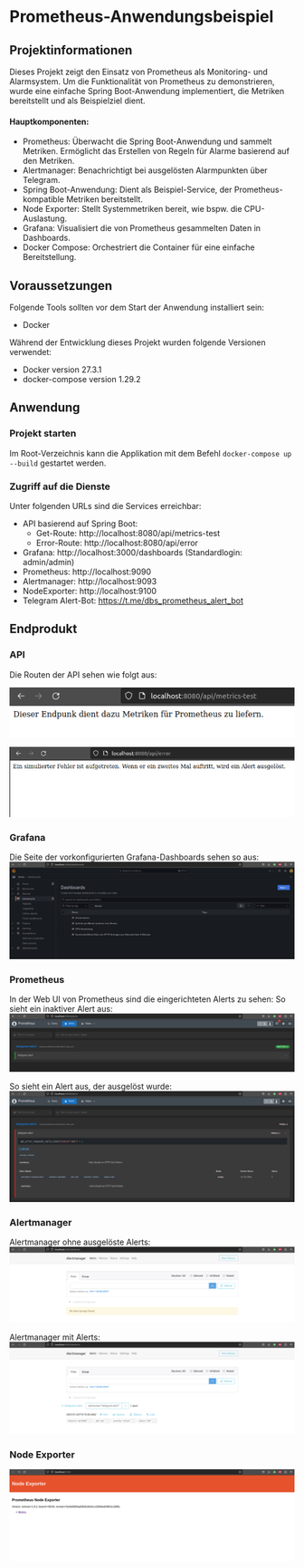 # Prometheus-Anwendungsbeispiel

## Projektinformationen
Dieses Projekt zeigt den Einsatz von Prometheus als Monitoring- und Alarmsystem. Um die Funktionalität von Prometheus zu demonstrieren, wurde eine einfache Spring Boot-Anwendung implementiert, die Metriken bereitstellt und als Beispielziel dient.

#### Hauptkomponenten:

- Prometheus:
        Überwacht die Spring Boot-Anwendung und sammelt Metriken.
        Ermöglicht das Erstellen von Regeln für Alarme basierend auf den Metriken.
- Alertmanager:
        Benachrichtigt bei ausgelösten Alarmpunkten über Telegram.
- Spring Boot-Anwendung:
        Dient als Beispiel-Service, der Prometheus-kompatible Metriken bereitstellt.
- Node Exporter:
        Stellt Systemmetriken bereit, wie bspw. die CPU-Auslastung.
- Grafana:
        Visualisiert die von Prometheus gesammelten Daten in Dashboards.
- Docker Compose:
        Orchestriert die Container für eine einfache Bereitstellung.

## Voraussetzungen
Folgende Tools sollten vor dem Start der Anwendung installiert sein:

- Docker

Während der Entwicklung dieses Projekt wurden folgende Versionen verwendet:
- Docker version 27.3.1
- docker-compose version 1.29.2

## Anwendung

### Projekt starten
Im Root-Verzeichnis kann die Applikation mit dem Befehl `docker-compose up --build` gestartet werden. 

### Zugriff auf die Dienste
Unter folgenden URLs sind die Services erreichbar:

  -  API basierend auf Spring Boot: 
        - Get-Route: http://localhost:8080/api/metrics-test
        - Error-Route: http://localhost:8080/api/error
  -  Grafana: http://localhost:3000/dashboards (Standardlogin: admin/admin)
  -  Prometheus: http://localhost:9090
  -  Alertmanager: http://localhost:9093
  -  NodeExporter: http://localhost:9100
  - Telegram Alert-Bot: https://t.me/dbs_prometheus_alert_bot


## Endprodukt
### API
Die Routen der API sehen wie folgt aus:

![metrics-test Endpunkt](images/api-metrics-test.png)

![Error Endpunkt](images/api-error.png)

### Grafana
Die Seite der vorkonfigurierten Grafana-Dashboards sehen so aus:
![Grafana Dashboards](images/grafana-dashboards.png)

### Prometheus
In der Web UI von Prometheus sind die eingerichteten Alerts zu sehen:
So sieht ein inaktiver Alert aus:
![Prometheus inactive](images/prometheus-alert-inactive.png)

So sieht ein Alert aus, der ausgelöst wurde:
![Prometheus friing](images/prometheus-firing.png)

### Alertmanager
Alertmanager ohne ausgelöste Alerts:
![Alertmanager ohne Alertsg](images/alertmanager-no-alerts.png)

Alertmanager mit Alerts:
![Alertmanager mit Alerts](images/alertmanager-alerts.png)

### Node Exporter
![Node Exporter](images/node-exporter.png)

